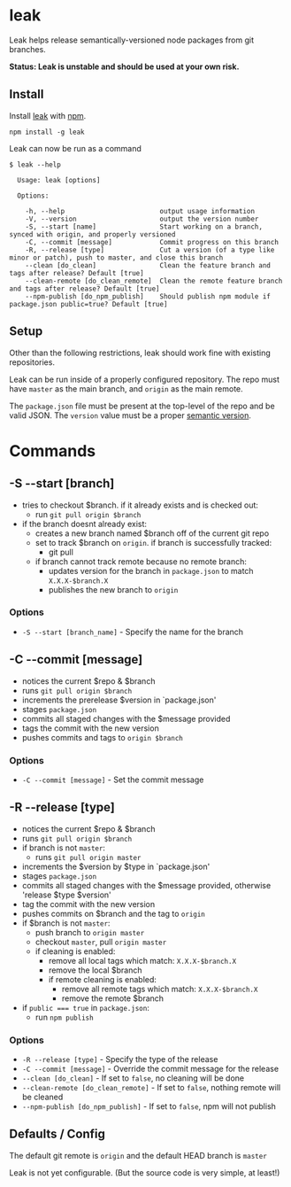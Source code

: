 # leak

Leak helps release semantically-versioned node packages from git branches.

__Status: Leak is unstable and should be used at your own risk.__

## Install

Install [leak](https://npmjs.org/package/leak) with [npm](https://npmjs.org/).

```
npm install -g leak
```

Leak can now be run as a command

```
$ leak --help

  Usage: leak [options]

  Options:

    -h, --help                        output usage information
    -V, --version                     output the version number
    -S, --start [name]                Start working on a branch, synced with origin, and properly versioned
    -C, --commit [message]            Commit progress on this branch
    -R, --release [type]              Cut a version (of a type like minor or patch), push to master, and close this branch
    --clean [do_clean]                Clean the feature branch and tags after release? Default [true]
    --clean-remote [do_clean_remote]  Clean the remote feature branch and tags after release? Default [true]
    --npm-publish [do_npm_publish]    Should publish npm module if package.json public=true? Default [true]

```

## Setup

Other than the following restrictions, leak should work fine with existing repositories.

Leak can be run inside of a properly configured repository. The repo must have `master` as the main branch, and `origin` as the main remote.

The `package.json` file must be present at the top-level of the repo and be valid JSON. The `version` value must be a proper [semantic version](http://semver.org/).


# Commands

## -S --start [branch]

* tries to checkout $branch. if it already exists and is checked out:
  * run `git pull origin $branch`
* if the branch doesnt already exist:
  * creates a new branch named $branch off of the current git repo
  * set to track $branch on `origin`. if branch is successfully tracked:
    * git pull
  * if branch cannot track remote because no remote branch:
    * updates version for the branch in `package.json` to match `X.X.X-$branch.X`
    * publishes the new branch to `origin`

### Options

* `-S --start [branch_name]` - Specify the name for the branch


## -C --commit [message]

* notices the current $repo & $branch
* runs `git pull origin $branch`
* increments the prerelease $version in `package.json'
* stages `package.json`
* commits all staged changes with the $message provided
* tags the commit with the new version
* pushes commits and tags to `origin $branch`

### Options

* `-C --commit [message]` - Set the commit message


## -R --release [type]

* notices the current $repo & $branch
* runs `git pull origin $branch`
* if branch is not `master`:
  * runs `git pull origin master`
* increments the $version by $type in `package.json'
* stages `package.json`
* commits all staged changes with the $message provided, otherwise 'release $type $version'
* tag the commit with the new version
* pushes commits on $branch and the tag to `origin`
* if $branch is not `master`:
  * push branch to `origin master`
  * checkout `master`, pull `origin master`
  * if cleaning is enabled:
    * remove all local tags which match: `X.X.X-$branch.X`
    * remove the local $branch
    * if remote cleaning is enabled:
      * remove all remote tags which match: `X.X.X-$branch.X`
      * remove the remote $branch
* if `public === true` in `package.json`:
  * run `npm publish`


### Options

* `-R --release [type]` - Specify the type of the release
* `-C --commit [message]` - Override the commit message for the release
* `--clean [do_clean]` - If set to `false`, no cleaning will be done
* `--clean-remote [do_clean_remote]` - If set to `false`, nothing remote will be cleaned
* `--npm-publish [do_npm_publish]` - If set to `false`, npm will not publish


## Defaults / Config

The default git remote is `origin` and the default HEAD branch is `master`

Leak is not yet configurable. (But the source code is very simple, at least!)

